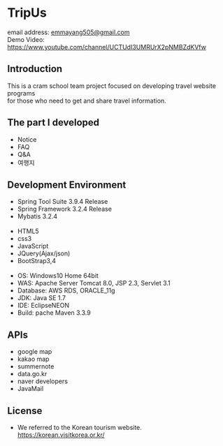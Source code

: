 # TripUs
email address: emmayang505@gmail.com <br/>
Demo Video: https://www.youtube.com/channel/UCTUdI3UMRUrX2pNMBZdKVfw <br/>

## Introduction
This is a cram school team project focused on developing travel website programs <br/>
for those who need to get and share travel information.

## The part I developed
- Notice 
- FAQ
- Q&A
- 여행지

## Development Environment
- Spring Tool Suite 3.9.4 Release
- Spring Framework 3.2.4 Release
- Mybatis 3.2.4 <br/><br/>
- HTML5
- css3
- JavaScript
- JQuery(Ajax/json)
- BootStrap3,4 <br/><br/>
- OS: Windows10 Home 64bit
- WAS: Apache Server Tomcat 8.0, JSP 2.3, Servlet 3.1
- Database: AWS RDS, ORACLE_11g
- JDK: Java SE 1.7
- IDE: EclipseNEON
- Build: pache Maven 3.3.9

## APIs
- google map <br/>
- kakao map <br/>
- summernote <br/>
- data.go.kr <br/>
- naver developers <br/>
- JavaMail 

## License
- We referred to the Korean tourism website. https://korean.visitkorea.or.kr/
